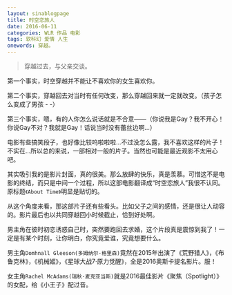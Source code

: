 ```yaml
---
layout: sinablogpage
title: 时空恋旅人
date: 2016-06-11
categories: WLR 作品 电影
tags: 软科幻 爱情 人生
onewords: 穿越。
---
```

> 穿越过去，与父亲交谈。

第一个事实，时空穿越并不能让不喜欢你的女生喜欢你。

第二个事实，穿越回去对当时有任何改变，那么穿越回来就一定就改变。（孩子怎么变成了男孩 - -）

第三个事实，嗯，有的人你怎么说话就是不合意——（你说我是Gay？我不开心！ 你说Gay不对？我就是Gay！话说当时没有蕾丝边啊...）

电影有些搞笑段子，也好像比较呜啦啦啦...不过没怎么露，我不喜欢这样的片子！不实在...所以总的来说，一部相对一般的片子。当然也可能是最近观影不太用心吧。

其实吸引我的是影片封面，真的很美。那么放肆的快乐，真是羡慕。可惜这不是电影的终结，而只是中间一个过程，所以这部电影翻译成“时空恋旅人”我很不认同。原标题`《About Time》`明显是贴切的。

从这个角度来看，那这部片子还有些看头。比如父子之间的感情，还是很让人动容的。影片最后也以共同穿越回小时候截止，恰到好处啊。

男主角在彼时初恋诱惑自己时，突然要跑回去求婚，这个片段真是震惊到我了！一定是有某个时刻，让你明白，你究竟爱谁，究竟想要什么。

男主角`Domhnall Gleeson(多姆纳尔·格里森)`竟然在2015年出演了《荒野猎人》，《布鲁克林》，《机械姬》，《星球大战7·原力觉醒》，全是2016奥斯卡提名影片。服！

女主角`Rachel McAdams(瑞秋·麦克亚当斯)`就是2016最佳影片《聚焦（Spotlight）》的女配，给《小王子》配过音。